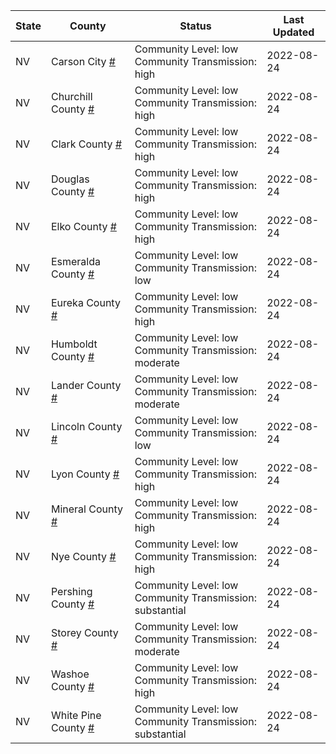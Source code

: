 State | County | Status | Last Updated
--- | --- | --- | --- 
NV | Carson City <a href="#carson_city">#</a> | <a name="carson_city"></a>Community Level: low<br/>Community Transmission: high | 2022-08-24
NV | Churchill County <a href="#churchill_county">#</a> | <a name="churchill_county"></a>Community Level: low<br/>Community Transmission: high | 2022-08-24
NV | Clark County <a href="#clark_county">#</a> | <a name="clark_county"></a>Community Level: low<br/>Community Transmission: high | 2022-08-24
NV | Douglas County <a href="#douglas_county">#</a> | <a name="douglas_county"></a>Community Level: low<br/>Community Transmission: high | 2022-08-24
NV | Elko County <a href="#elko_county">#</a> | <a name="elko_county"></a>Community Level: low<br/>Community Transmission: high | 2022-08-24
NV | Esmeralda County <a href="#esmeralda_county">#</a> | <a name="esmeralda_county"></a>Community Level: low<br/>Community Transmission: low | 2022-08-24
NV | Eureka County <a href="#eureka_county">#</a> | <a name="eureka_county"></a>Community Level: low<br/>Community Transmission: high | 2022-08-24
NV | Humboldt County <a href="#humboldt_county">#</a> | <a name="humboldt_county"></a>Community Level: low<br/>Community Transmission: moderate | 2022-08-24
NV | Lander County <a href="#lander_county">#</a> | <a name="lander_county"></a>Community Level: low<br/>Community Transmission: moderate | 2022-08-24
NV | Lincoln County <a href="#lincoln_county">#</a> | <a name="lincoln_county"></a>Community Level: low<br/>Community Transmission: low | 2022-08-24
NV | Lyon County <a href="#lyon_county">#</a> | <a name="lyon_county"></a>Community Level: low<br/>Community Transmission: high | 2022-08-24
NV | Mineral County <a href="#mineral_county">#</a> | <a name="mineral_county"></a>Community Level: low<br/>Community Transmission: high | 2022-08-24
NV | Nye County <a href="#nye_county">#</a> | <a name="nye_county"></a>Community Level: low<br/>Community Transmission: high | 2022-08-24
NV | Pershing County <a href="#pershing_county">#</a> | <a name="pershing_county"></a>Community Level: low<br/>Community Transmission: substantial | 2022-08-24
NV | Storey County <a href="#storey_county">#</a> | <a name="storey_county"></a>Community Level: low<br/>Community Transmission: moderate | 2022-08-24
NV | Washoe County <a href="#washoe_county">#</a> | <a name="washoe_county"></a>Community Level: low<br/>Community Transmission: high | 2022-08-24
NV | White Pine County <a href="#white_pine_county">#</a> | <a name="white_pine_county"></a>Community Level: low<br/>Community Transmission: substantial | 2022-08-24
